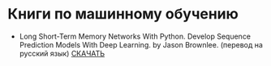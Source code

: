 # Книги по машинному обучению

- Long Short-Term Memory Networks With Python. Develop Sequence Prediction Models With Deep Learning. by Jason Brownlee. (перевод на русский язык) [СКАЧАТЬ](https://github.com/wildfish-mail-ru/ML/blob/master/books/LSTM_rus.pdf)
